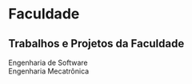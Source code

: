 
# Faculdade
## Trabalhos e Projetos da Faculdade
Engenharia de Software <br>
Engenharia Mecatrônica
